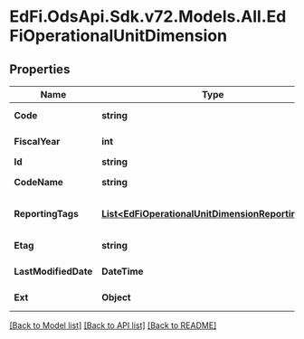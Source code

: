 # EdFi.OdsApi.Sdk.v72.Models.All.EdFiOperationalUnitDimension

## Properties

Name | Type | Description | Notes
------------ | ------------- | ------------- | -------------
**Code** | **string** | The code representation of the account operational unit dimension. | 
**FiscalYear** | **int** | The fiscal year for which the account operational unit dimension is valid. | 
**Id** | **string** |  | [optional] 
**CodeName** | **string** | A description of the account operational unit dimension. | [optional] 
**ReportingTags** | [**List&lt;EdFiOperationalUnitDimensionReportingTag&gt;**](EdFiOperationalUnitDimensionReportingTag.md) | An unordered collection of operationalUnitDimensionReportingTags. Optional tag for accountability reporting. | [optional] 
**Etag** | **string** | A unique system-generated value that identifies the version of the resource. | [optional] 
**LastModifiedDate** | **DateTime** | The date and time the resource was last modified. | [optional] 
**Ext** | **Object** | Extensions to the OperationalUnitDimension entity. | [optional] 

[[Back to Model list]](../../README.md#documentation-for-models) [[Back to API list]](../../README.md#documentation-for-api-endpoints) [[Back to README]](../../README.md)

